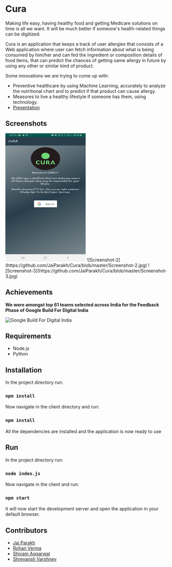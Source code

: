 # Cura

Making life easy, having healthy food and getting Medicare solutions on time is all we want. It will be much better if someone's health-related things can be digitized.

Cura is an application that keeps a track of user allergies that consists of a Web application where user can fetch information about what is being consumed by him/her and can fed the ingredient or composition details of food items, that can predict the chances of getting same allergy in future by using any other or similar kind of product.

Some innovations we are trying to come up with:

- Preventive healthcare by using Machine Learning, accurately to analyze the nutritional chart and to predict if that product can cause allergy.
- Measures to live a healthy lifestyle if someone has them, using technology.
- [Presentation]()


## Screenshots
<img src="https://github.com/JaiParakh/Cura/blob/master/Screenshot-1.jpg" width="250" height="400">
![Screenshot-2](https://github.com/JaiParakh/Cura/blob/master/Screenshot-2.jpg)
![Screenshot-3](https://github.com/JaiParakh/Cura/blob/master/Screenshot-3.jpg)


## Achievements

**We were amongst top 61 teams selected across India for the Feedback Phase of Google Build For Digital India**

![Google Build For Digital India](https://github.com/JaiParakh/Cura/team.jpg)


## Requirements

- Node.js
- Python


## Installation

In the project directory run:

### `npm install`

Now navigate in the client directory and run:

### `npm install`

All the dependencies are installed and the application is now ready to use


## Run

In the project directory run:

### `node index.js`

Now navigate in the client and run:

### `npm start`

It will now start the development server and open the application in your default browser.


## Contributors

- [Jai Parakh](https://www.linkedin.com/in/jai-parakh-5626b4178/)
- [Rohan Verma](https://www.linkedin.com/in/rsrohanverma/)
- [Shivam Aggarwal](https://www.linkedin.com/in/shivam-aggarwal-4a65a2184/)
- [Shreyansh Varshney](https://www.linkedin.com/in/shreyanshvarshney/)
